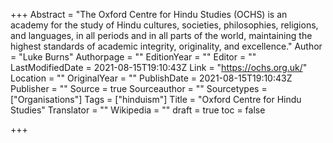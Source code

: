 +++
Abstract = "The Oxford Centre for Hindu Studies (OCHS) is an academy for the study of Hindu cultures, societies, philosophies, religions, and languages, in all periods and in all parts of the world, maintaining the highest standards of academic integrity, originality, and excellence."
Author = "Luke Burns"
Authorpage = ""
EditionYear = ""
Editor = ""
LastModifiedDate = 2021-08-15T19:10:43Z
Link = "https://ochs.org.uk/"
Location = ""
OriginalYear = ""
PublishDate = 2021-08-15T19:10:43Z
Publisher = ""
Source = true
Sourceauthor = ""
Sourcetypes = ["Organisations"]
Tags = ["hinduism"]
Title = "Oxford Centre for Hindu Studies"
Translator = ""
Wikipedia = ""
draft = true
toc = false

+++
